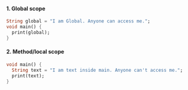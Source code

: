 #### 1. Global scope
```dart
String global = "I am Global. Anyone can access me.";
void main() {
  print(global);
}
```
#### 2. Method/local scope
```dart
void main() {
  String text = "I am text inside main. Anyone can't access me.";
  print(text);
}
```